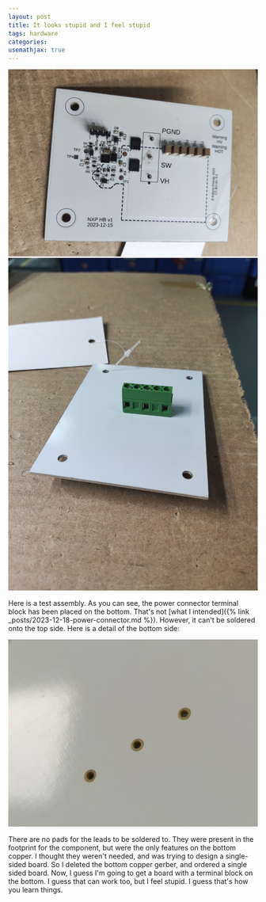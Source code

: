 ```yaml
---
layout: post
title: It looks stupid and I feel stupid
tags: hardware
categories: 
usemathjax: true
---
```


![top](/assets/2024-01-12/top.jpg)
![bottom](/assets/2024-01-12/bottom.jpg)

Here is a test assembly. As you can see, the power connector terminal block has been placed on the bottom. That's not [what I intended]({% link _posts/2023-12-18-power-connector.md %}). However, it can't be soldered onto the top side. Here is a detail of the bottom side:

![bottom holes](/assets/2024-01-12/bottom_holes.jpg)

There are no pads for the leads to be soldered to. They were present in the footprint for the component, but were the only features on the bottom copper. I thought they weren't needed, and was trying to design a single-sided board. So I deleted the bottom copper gerber, and ordered a single sided board. Now, I guess I'm going to get a board with a terminal block on the bottom. I guess that can work too, but I feel stupid. I guess that's how you learn things.